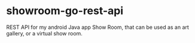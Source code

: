 # showroom-go-rest-api
REST API for my android Java app Show Room, that can be used as an art gallery, or a virtual show room.
